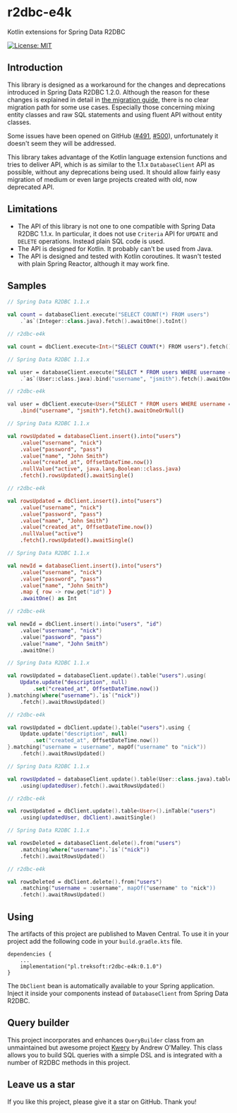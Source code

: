 # r2dbc-e4k

Kotlin extensions for Spring Data R2DBC

[![License: MIT](https://img.shields.io/badge/License-MIT-yellow.svg)](https://opensource.org/licenses/MIT)

## Introduction

This library is designed as a workaround for the changes and deprecations introduced in Spring Data R2DBC 1.2.0.
Although the reason for these changes is explained in detail in [the migration guide](https://docs.spring.io/spring-data/r2dbc/docs/1.2.2/reference/html/#upgrading.1.1-1.2), 
there is no clear migration path for some use cases. Especially those concerning mixing entity classes and raw SQL statements and using fluent API without entity classes.

Some issues have been opened on GitHub ([#491](https://github.com/spring-projects/spring-data-r2dbc/issues/491), [#500](https://github.com/spring-projects/spring-data-r2dbc/issues/500)), unfortunately it doesn't seem they will be addressed.

This library takes advantage of the Kotlin language extension functions and tries to deliver API,
which is as similar to the 1.1.x `DatabaseClient` API as possible, without any deprecations being used. 
It should allow fairly easy migration of medium or even large projects created with old, now deprecated API.

## Limitations

* The API of this library is not one to one compatible with Spring Data R2DBC 1.1.x. In particular, it does not use `Criteria` API for `UPDATE` and `DELETE` operations. Instead plain SQL code is used.
* The API is designed for Kotlin. It probably can't be used from Java.
* The API is designed and tested with Kotlin coroutines. It wasn't tested with plain Spring Reactor, although it may work fine.

## Samples

```kotlin
// Spring Data R2DBC 1.1.x

val count = databaseClient.execute("SELECT COUNT(*) FROM users")
    .`as`(Integer::class.java).fetch().awaitOne().toInt()

// r2dbc-e4k

val count = dbClient.execute<Int>("SELECT COUNT(*) FROM users").fetch().awaitOne()

// Spring Data R2DBC 1.1.x

val user = databaseClient.execute("SELECT * FROM users WHERE username = :username LIMIT 1")
    .`as`(User::class.java).bind("username", "jsmith").fetch().awaitOneOrNull()

// r2dbc-e4k

val user = dbClient.execute<User>("SELECT * FROM users WHERE username = :username LIMIT 1")
    .bind("username", "jsmith").fetch().awaitOneOrNull()

// Spring Data R2DBC 1.1.x

val rowsUpdated = databaseClient.insert().into("users")
    .value("username", "nick")
    .value("password", "pass")
    .value("name", "John Smith")
    .value("created_at", OffsetDateTime.now())
    .nullValue("active", java.lang.Boolean::class.java)
    .fetch().rowsUpdated().awaitSingle()

// r2dbc-e4k

val rowsUpdated = dbClient.insert().into("users")
    .value("username", "nick")
    .value("password", "pass")
    .value("name", "John Smith")
    .value("created_at", OffsetDateTime.now())
    .nullValue("active")
    .fetch().rowsUpdated().awaitSingle()

// Spring Data R2DBC 1.1.x

val newId = databaseClient.insert().into("users")
    .value("username", "nick")
    .value("password", "pass")
    .value("name", "John Smith")
    .map { row -> row.get("id") }
    .awaitOne() as Int

// r2dbc-e4k

val newId = dbClient.insert().into("users", "id")
    .value("username", "nick")
    .value("password", "pass")
    .value("name", "John Smith")
    .awaitOne()

// Spring Data R2DBC 1.1.x

val rowsUpdated = databaseClient.update().table("users").using(
    Update.update("description", null)
        .set("created_at", OffsetDateTime.now())
).matching(where("username").`is`("nick"))
    .fetch().awaitRowsUpdated()

// r2dbc-e4k

val rowsUpdated = dbClient.update().table("users").using {
    Update.update("description", null)
        .set("created_at", OffsetDateTime.now())
}.matching("username = :username", mapOf("username" to "nick"))
    .fetch().awaitRowsUpdated()

// Spring Data R2DBC 1.1.x

val rowsUpdated = databaseClient.update().table(User::class.java).table("users")
    .using(updatedUser).fetch().awaitRowsUpdated()

// r2dbc-e4k

val rowsUpdated = dbClient.update().table<User>().inTable("users")
    .using(updatedUser, dbClient).awaitSingle()

// Spring Data R2DBC 1.1.x

val rowsDeleted = databaseClient.delete().from("users")
    .matching(where("username").`is`("nick"))
    .fetch().awaitRowsUpdated()

// r2dbc-e4k

val rowsDeleted = dbClient.delete().from("users")
    .matching("username = :username", mapOf("username" to "nick"))
    .fetch().awaitRowsUpdated()
```

## Using

The artifacts of this project are published to Maven Central.
To use it in your project add the following code in your `build.gradle.kts` file.

    dependencies {
        ...
        implementation("pl.treksoft:r2dbc-e4k:0.1.0")
    }

The `DbClient` bean is automatically available to your Spring application. Inject it inside your components instead of `DatabaseClient` from Spring Data R2DBC.

## Query builder

This project incorporates and enhances `QueryBuilder` class from an unmaintained but awesome project [Kwery](https://github.com/andrewoma/kwery) by Andrew O'Malley. This class allows you to build SQL queries with a simple DSL and is integrated with a number of R2DBC methods in this project.

## Leave us a star

If you like this project, please give it a star on GitHub. Thank you!
